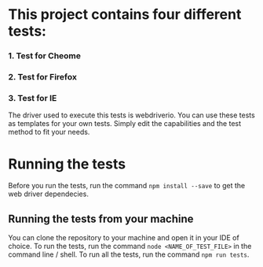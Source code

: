 
# This project contains four different tests:

### 1. Test for Cheome
### 2. Test for Firefox
### 3. Test for IE

The driver used to execute this tests is webdriverio.
You can use these tests as templates for your own tests. Simply edit the capabilities and the test method to fit your needs.

# Running the tests

Before you run the tests, run the command ```npm install --save``` to get the web driver dependecies.

## Running the tests from your machine
You can clone the repository to your machine and open it in your IDE of choice. To run the tests, run the command ```node <NAME_OF_TEST_FILE>``` in the command line / shell. To run all the tests, run the command ```npm run tests```.


